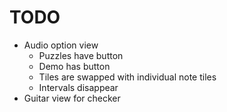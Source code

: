 # TODO

* Audio option view
    * Puzzles have button
    * Demo has button
    * Tiles are swapped with individual note tiles
    * Intervals disappear
* Guitar view for checker